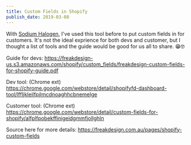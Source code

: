 ```yaml
---
title: Custom Fields in Shopify
publish_date: 2019-03-08
---
```


With [Sodium Halogen](https://sodiumhalogen.com?ref=csio), I've used this tool before to put custom fields in for customers. It's not the ideal exprience for both devs and customer, but I thought a list of tools and the guide would be good for us all to share. 😁🤓

Guide for devs:
https://freakdesign-us.s3.amazonaws.com/shopify/custom_fields/freakdesign-custom-fields-for-shopify-guide.pdf

Dev tool: (Chrome ext)
https://chrome.google.com/webstore/detail/shopifyfd-dashboard-tool/lffljkleilfpjlmcdnoaghhcbnemelge

Customer tool: (Chrome ext)
https://chrome.google.com/webstore/detail/custom-fields-for-shopify/alfplfpobekffinigeidgmmfjollghln

Source here for more details:
https://freakdesign.com.au/pages/shopify-custom-fields
